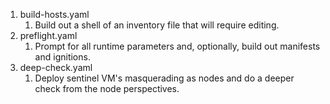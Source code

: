 1. build-hosts.yaml
   1. Build out a shell of an inventory file that will require editing.
1. preflight.yaml
   1. Prompt for all runtime parameters and, optionally, build out manifests and ignitions.
1. deep-check.yaml
   1. Deploy sentinel VM's masquerading as nodes and do a deeper check from the node perspectives.
